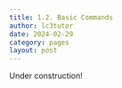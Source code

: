 ```yaml
---
title: 1.2. Basic Commands
author: lc3tutor
date: 2024-02-29
category: pages
layout: post
---
```


Under construction!


